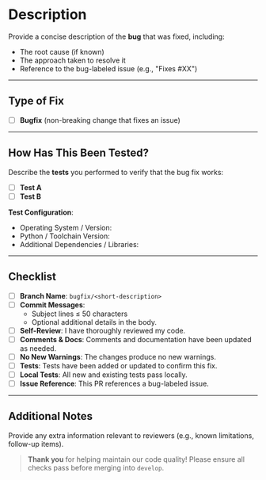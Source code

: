 # Description

Provide a concise description of the **bug** that was fixed, including:
- The root cause (if known)
- The approach taken to resolve it
- Reference to the bug-labeled issue (e.g., "Fixes #XX")

---

## Type of Fix

- [ ] **Bugfix** (non-breaking change that fixes an issue)

---

## How Has This Been Tested?

Describe the **tests** you performed to verify that the bug fix works:
- [ ] **Test A**
- [ ] **Test B**

**Test Configuration**:
- Operating System / Version:
- Python / Toolchain Version:
- Additional Dependencies / Libraries:

---

## Checklist

- [ ] **Branch Name**: `bugfix/<short-description>`
- [ ] **Commit Messages**:
  - Subject lines ≤ 50 characters
  - Optional additional details in the body.
- [ ] **Self-Review**: I have thoroughly reviewed my code.
- [ ] **Comments & Docs**: Comments and documentation have been updated as needed.
- [ ] **No New Warnings**: The changes produce no new warnings.
- [ ] **Tests**: Tests have been added or updated to confirm this fix.
- [ ] **Local Tests**: All new and existing tests pass locally.
- [ ] **Issue Reference**: This PR references a bug-labeled issue.

---

## Additional Notes

Provide any extra information relevant to reviewers (e.g., known limitations, follow-up items).

> **Thank you** for helping maintain our code quality! Please ensure all checks pass before merging into `develop`.
